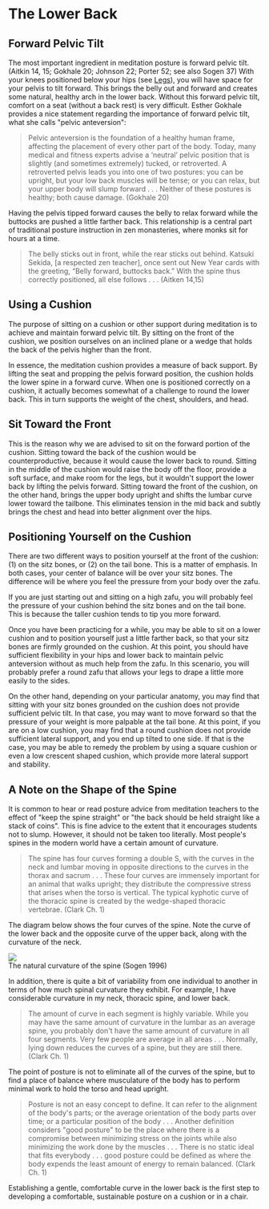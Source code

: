 # The Lower Back

## Forward Pelvic Tilt

The most important ingredient in meditation posture is forward pelvic tilt. (Aitkin 14, 15; Gokhale 20; Johnson 22; Porter 52; see also Sogen 37) With your knees positioned below your hips (see [Legs](legs)), you will have space for your pelvis to tilt forward. This brings the belly out and forward and creates some natural, healthy arch in the lower back. Without this forward pelvic tilt, comfort on a seat (without a back rest) is very difficult. Esther Gokhale provides a nice statement regarding the importance of forward pelvic tilt, what she calls "pelvic anteversion":

>Pelvic anteversion is the foundation of a healthy human frame, affecting the placement of every other part of the body. Today, many medical and fitness experts advise a ‘neutral’ pelvic position that is slightly (and sometimes extremely) tucked, or retroverted. A retroverted pelvis leads you into one of two postures: you can be upright, but your low back muscles will be tense; or you can relax, but your upper body will slump forward . . . Neither of these postures is healthy; both cause damage. (Gokhale 20)

Having the pelvis tipped forward causes the belly to relax forward while the buttocks are pushed a little farther back. This relationship is a central part of traditional posture instruction in zen monasteries, where monks sit for  hours at a time.

>The belly sticks out in front, while the rear sticks out behind. Katsuki Sekida, [a respected zen teacher],  once sent out New Year cards with the greeting, “Belly forward, buttocks back.” With the spine thus correctly positioned, all else follows . . . (Aitken 14,15)

## Using a Cushion

The purpose of sitting on a cushion or other support during meditation is to achieve and maintain forward pelvic tilt. By sitting on the front of the cushion, we position ourselves on an inclined plane or a wedge that holds the back of the pelvis higher than the front.

In essence, the meditation cushion provides a measure of back support. By lifting the seat and propping the pelvis forward position, the cushion holds the lower spine in a forward curve. When one is positioned correctly on a cushion, it actually becomes somewhat of a challenge to round the lower back. This in turn supports the weight of the chest, shoulders, and head.

## Sit Toward the Front

This is the reason why we are advised to sit on the forward portion of the cushion. Sitting toward the back of the cushion would be counterproductive, because it would cause the lower back to round. Sitting in the middle of the cushion would raise the body off the floor, provide a soft surface, and make room for the legs, but it wouldn't support the lower back by lifting the pelvis forward. Sitting toward the front of the cushion, on the other hand, brings the upper body upright and shifts the lumbar curve lower toward the tailbone. This eliminates tension in the mid back and subtly brings the chest and head into better alignment over the hips.

## Positioning Yourself on the Cushion

There are two different ways to position yourself at the front of the cushion: (1) on the sitz bones, or (2) on the tail bone. This is a matter of emphasis. In both cases, your center of balance will be over your sitz bones. The difference will be where you feel the pressure from your body over the zafu.

If you are just starting out and sitting on a high zafu, you will probably feel the pressure of your cushion behind the sitz bones and on the tail bone. This is because the taller cushion tends to tip you more forward.

Once you have been practicing for a while, you may be able to sit on a lower cushion and to position yourself just a little farther back, so that your sitz bones are firmly grounded on the cushion. At this point, you should have sufficient flexibility in your hips and lower back to maintain pelvic anteversion without as much help from the zafu. In this scenario, you will probably prefer a round zafu that allows your legs to drape a little more easily to the sides.

On the other hand, depending on your particular anatomy, you may find that sitting with your sitz bones grounded on the cushion does not provide sufficient pelvic tilt. In that case, you may want to move forward so that the pressure of your weight is more palpable at the tail bone. At this point, if you are on a low cushion, you may find that a round cushion does not provide sufficient lateral support, and you end up tilted to one side. If that is the case, you may be able to remedy the problem by using a square cushion or even a low crescent shaped cushion, which provide more lateral support and stability.

## A Note on the Shape of the Spine

It is common to hear or read posture advice from meditation teachers to the effect of "keep the spine straight" or "the back should be held straight like a stack of coins". This is fine advice to the extent that it encourages students not to slump. However, it should not be taken too literally. Most people's spines in the modern world have a certain amount of curvature.

>The spine has four curves forming a double S, with the curves in the neck and lumbar moving in opposite directions to the curves in the thorax and sacrum . . . These four curves are immensely important for an animal that walks upright; they distribute the compressive stress that arises when the torso is vertical. The typical kyphotic curve of the thoracic spine is created by the wedge-shaped thoracic vertebrae. (Clark Ch. 1)

The diagram below shows the four curves of the spine. Note the curve of the lower back and the opposite curve of the upper back, along with the curvature of the neck.

<div class="center-image"><img src="/images/posture-diagram-cropped-and-scaled.png" class="page-standard img-responsive"></div>
<div class="caption">The natural curvature of the spine (Sogen 1996)</div>

In addition, there is quite a bit of variability from one individual to another in terms of how much spinal curvature they exhibit. For example, I have considerable curvature in my neck, thoracic spine, and lower back.

>The amount of curve in each segment is highly variable. While you may have the same amount of curvature in the lumbar as an average spine, you probably don't have the same amount of curvature in all four segments. Very few people are average in all areas . . . Normally, lying down reduces the curves of a spine, but they are still there. (Clark Ch. 1)

The point of posture is not to eliminate all of the curves of the spine, but to find a place of balance where musculature of the body has to perform minimal work to hold the torso and head upright. 

> Posture is not an easy concept to define. It can refer to the alignment of the body's parts; or the average orientation of the body parts over time; or a particular position of the body . . . Another definition considers "good posture" to be the place where there is a compromise between minimizing stress on the joints while also minimizing the work done by the muscles . . . There is no static ideal that fits everybody . . . good posture could be defined as where the body expends the least amount of energy to remain balanced. (Clark Ch. 1)

Establishing a gentle, comfortable curve in the lower back is the first step to developing a comfortable, sustainable posture on a cushion or in a chair.
